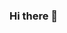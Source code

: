 ### Hi there 👋

<!--
**elias-ap/elias-ap** is a ✨ _special_ ✨ repository because its `README.md` (this file) appears on your GitHub profile.

Here are some ideas to get you started:

- 🔭 I’m currently working on Fundação Faculdade de Medicina - FFM
- 🌱 I’m currently learning SQL/PLSQL, Python, Java
- 👯 I’m looking to collaborate on open sources using Python or other languages like Java
- 🤔 I’m looking for help with Agile Methodology
- 💬 Ask me about SQL/PLSQL and Python
- 📫 How to reach me: elias.ap.pro@gmail.com
- 📄 Saiba mais sobre mim em [https://www.linkedin.com/in/elias-ap](https://www.linkedin.com/in/elias-ap)
- ⚡ Fun fact: I like to train calisthenics
-->
